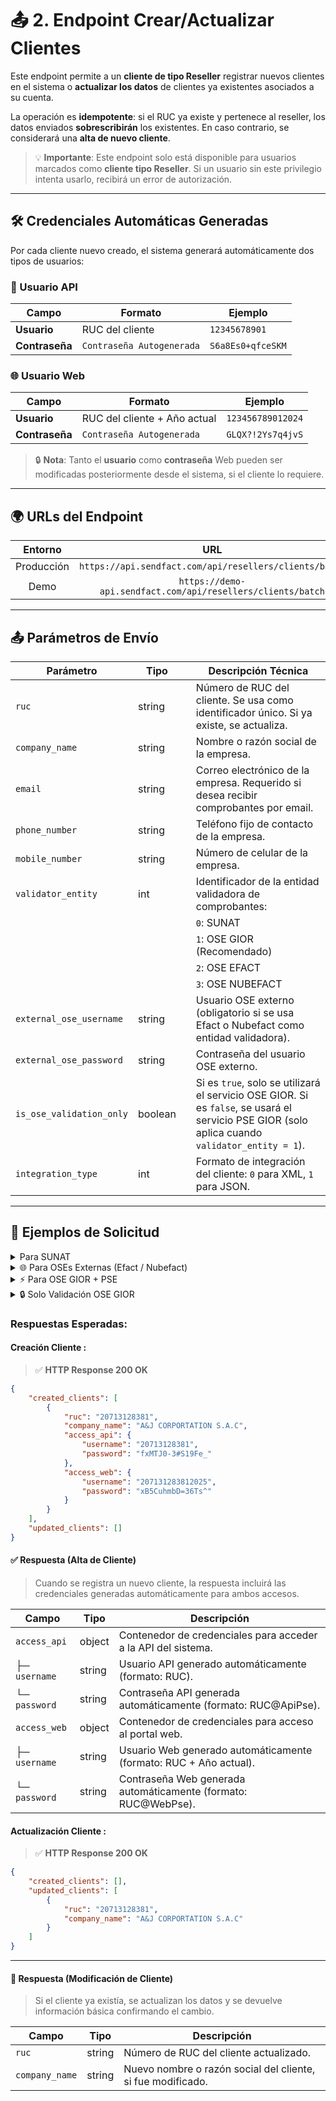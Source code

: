 # 📤 2. Endpoint Crear/Actualizar Clientes

Este endpoint permite a un **cliente de tipo Reseller** registrar nuevos clientes en el sistema o **actualizar los datos** de clientes ya existentes asociados a su cuenta.

La operación es **idempotente**: si el RUC ya existe y pertenece al reseller, los datos enviados **sobrescribirán** los existentes. En caso contrario, se considerará una **alta de nuevo cliente**.

> 💡 **Importante**: Este endpoint solo está disponible para usuarios marcados como **cliente tipo Reseller**. Si un usuario sin este privilegio intenta usarlo, recibirá un error de autorización.

---

## 🛠️ Credenciales Automáticas Generadas

Por cada cliente nuevo creado, el sistema generará automáticamente dos tipos de usuarios:

### 🔐 Usuario API

|     Campo      |           Formato         |      Ejemplo      |
|----------------|---------------------------|-------------------|
|  **Usuario**   |       RUC del cliente     |   `12345678901`   |
| **Contraseña** | `Contraseña Autogenerada` | `S6a8Es0+qfceSKM` |

### 🌐 Usuario Web

|     Campo      |            Formato            |     Ejemplo      |
|----------------|-------------------------------|------------------|
|   **Usuario**  | RUC del cliente + Año actual  | `123456789012024`|
| **Contraseña** |   `Contraseña Autogenerada`   | `GLQX?!2Ys7q4jvS`|

> 🔒 **Nota**: Tanto el **usuario** como **contraseña** Web pueden ser modificadas posteriormente desde el sistema, si el cliente lo requiere.

---

## 🌍 URLs del Endpoint

| Entorno     | URL                                                            | Método |
|:-----------:|:--------------------------------------------------------------:|:------:|
| Producción  | `https://api.sendfact.com/api/resellers/clients/batch`|  POST  |
| Demo        | `https://demo-api.sendfact.com/api/resellers/clients/batch` |  POST  |

---

## 📤 Parámetros de Envío

| Parámetro               | Tipo     |     |Descripción Técnica                                                                 |
|-------------------------|----------|-----|--------------------------------------------------------------------------------------|
| `ruc`                   | string   |     |Número de RUC del cliente. Se usa como identificador único. Si ya existe, se actualiza. |
| `company_name`          | string   |     |Nombre o razón social de la empresa.                                                |
| `email`                 | string   |     |Correo electrónico de la empresa. Requerido si desea recibir comprobantes por email. |
| `phone_number`          | string   |     |Teléfono fijo de contacto de la empresa.                                            |
| `mobile_number`         | string   |     |Número de celular de la empresa.                                                    |
| `validator_entity`      | int      |     |Identificador de la entidad validadora de comprobantes:                              |
|                         |          |     |`0`: SUNAT  |
|                         |          |     |`1`: OSE GIOR (Recomendado)         |
|                         |          |     |`2`: OSE EFACT        |
|                         |          |     |`3`: OSE NUBEFACT     |
| `external_ose_username` | string   |     |Usuario OSE externo (obligatorio si se usa Efact o Nubefact como entidad validadora). |
| `external_ose_password` | string   |     |Contraseña del usuario OSE externo.                                                 |
| `is_ose_validation_only`| boolean  |     |Si es `true`, solo se utilizará el servicio OSE GIOR. Si es `false`, se usará el servicio PSE GIOR (solo aplica cuando `validator_entity = 1`). |
| `integration_type`      | int      |     |Formato de integración del cliente: `0` para XML, `1` para JSON.                    |

---

## 🧾 Ejemplos de Solicitud

<details>
<summary> Para SUNAT </summary>

```json
[
  {
    "ruc": "12345678901",
    "company_name": "demo",
    "email": "correempresa@dominio.com",
    "phone_number": "123456",   
    "mobile_number": "123456789",
    "validator_entity": 0,
    "integration_type": 0
  }
]
```
</details>

<details>
<summary> 🌐 Para OSEs Externas (Efact / Nubefact) </summary>

```json
[
  {
    "ruc": "12345678901",
    "company_name": "demo",
    "email": "correempresa@dominio.com",
    "phone_number": "123456",   
    "mobile_number": "123456789",
    "validator_entity": 2,
    "external_ose_username": "usuarioOseExterno",
    "external_ose_password": "claveOseExterno",
    "integration_type": 0
  }
]
```
</details>

<details>
<summary> ⚡ Para OSE GIOR + PSE </summary>

```json
[
  {
    "ruc": "12345678901",
    "company_name": "demo",
    "email": "correempresa@dominio.com",
    "phone_number": "123456",   
    "mobile_number": "123456789",
    "validator_entity": 1,
    "is_ose_validation_only": false,
    "integration_type": 0
  }
]
```
</details>

<details>
<summary>🔒 Solo Validación OSE GIOR </summary>

```json
[
  {
    "ruc": "12345678901",
    "company_name": "demo",
    "email": "correempresa@dominio.com",
    "phone_number": "123456",   
    "mobile_number": "123456789",
    "validator_entity": 1,
    "is_ose_validation_only": true
  }
]
```
</details>

###  **Respuestas Esperadas:**

####  **Creación Cliente :**
> ✅ **HTTP Response 200 OK**
```json
{
    "created_clients": [
        {
            "ruc": "20713128381",
            "company_name": "A&J CORPORTATION S.A.C",
            "access_api": {
                "username": "20713128381",
                "password": "fxMTJ0-3#S19Fe_"
            },
            "access_web": {
                "username": "207131283812025",
                "password": "xB5CuhmbD=36Ts^"
            }
        }
    ],
    "updated_clients": []
}
```
#### ✅ Respuesta (Alta de Cliente)

> Cuando se registra un nuevo cliente, la respuesta incluirá las credenciales generadas automáticamente para ambos accesos.

| Campo                  | Tipo     | Descripción                                                                         |
|------------------------|----------|-------------------------------------------------------------------------------------|
| `access_api`           | object   | Contenedor de credenciales para acceder a la API del sistema.                      |
| ├─ `username`          | string   | Usuario API generado automáticamente (formato: RUC).                               |
| └─ `password`          | string   | Contraseña API generada automáticamente (formato: RUC@ApiPse).                     |
| `access_web`           | object   | Contenedor de credenciales para acceso al portal web.                              |
| ├─ `username`          | string   | Usuario Web generado automáticamente (formato: RUC + Año actual).                 |
| └─ `password`          | string   | Contraseña Web generada automáticamente (formato: RUC@WebPse).                     |


####  **Actualización Cliente :**
> ✅ **HTTP Response 200 OK**
```json
{
    "created_clients": [],
    "updated_clients": [
        {
            "ruc": "20713128381",
            "company_name": "A&J CORPORTATION S.A.C"
        }
    ]
}
```
---
#### 🔁 Respuesta (Modificación de Cliente)

> Si el cliente ya existía, se actualizan los datos y se devuelve información básica confirmando el cambio.

| Campo           | Tipo     | Descripción                                         |
|-----------------|----------|------------------------------------------------------|
| `ruc`           | string   | Número de RUC del cliente actualizado.              |
| `company_name`  | string   | Nuevo nombre o razón social del cliente, si fue modificado. |

